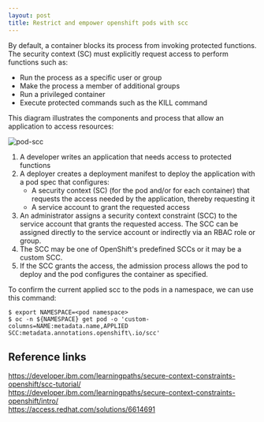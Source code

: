 ```yaml
---
layout: post
title: Restrict and empower openshift pods with scc
---
```


By default, a container blocks its process from invoking protected functions. The security context (SC) must explicitly request access to perform functions such as:

- Run the process as a specific user or group
- Make the process a member of additional groups
- Run a privileged container
- Execute protected commands such as the KILL command

This diagram illustrates the components and process that allow an application to access resources:

![pod-scc](https://github.com/Meiyan-Zheng/meiyanblog/assets/30589773/7d83caef-7fe6-42d6-ba46-8c335dce943c)


1. A developer writes an application that needs access to protected functions
2. A deployer creates a deployment manifest to deploy the application with a pod spec that configures:
    - A security context (SC) (for the pod and/or for each container) that requests the access needed by the application, thereby requesting it
    - A service account to grant the requested access
3. An administrator assigns a security context constraint (SCC) to the service account that grants the requested access. The SCC can be assigned directly to the service account or indirectly via an RBAC role or group.
4. The SCC may be one of OpenShift's predefined SCCs or it may be a custom SCC.
5. If the SCC grants the access, the admission process allows the pod to deploy and the pod configures the container as specified.

To confirm the current applied scc to the pods in a namespace, we can use this command: 
```
$ export NAMESPACE=<pod namespace>
$ oc -n ${NAMESPACE} get pod -o 'custom-columns=NAME:metadata.name,APPLIED SCC:metadata.annotations.openshift\.io/scc'
```


## Reference links
https://developer.ibm.com/learningpaths/secure-context-constraints-openshift/scc-tutorial/ \
https://developer.ibm.com/learningpaths/secure-context-constraints-openshift/intro/ \
https://access.redhat.com/solutions/6614691
